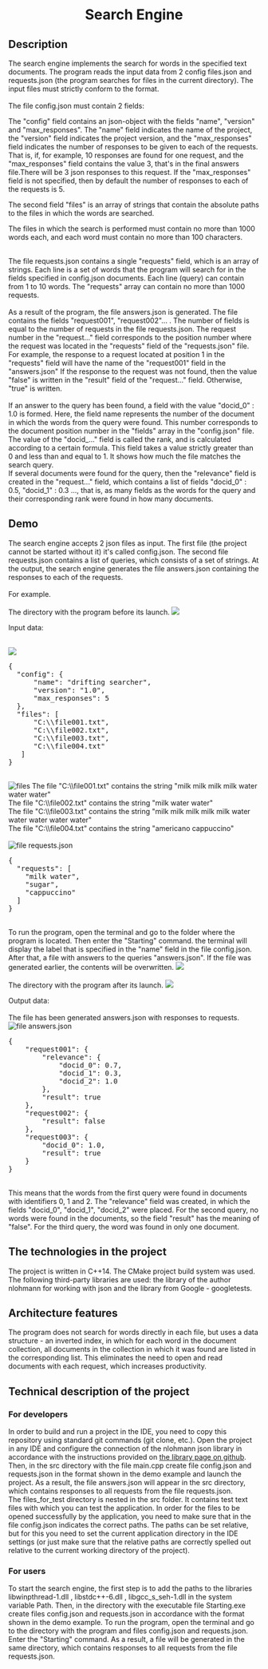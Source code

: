 <h1 align="center">Search Engine</h1>
<h2>Description</h2>
The search engine implements the search for words in the specified text documents.
The program reads the input data from 2 config files.json and requests.json (the program searches for files in the current directory). The input files must strictly conform to the format.
<dev>
<br>
<br>
The file config.json must contain 2 fields:
<p>
The "config" field contains an json-object with the fields "name", "version" and "max_responses". The "name" field indicates the name of the project, the "version" field indicates the project version, and the "max_responses" field indicates the number of responses to be given to each of the requests. That is, if, for example, 10 responses are found for one request, and the "max_responses" field contains the value 3, that's in the final answers file.There will be 3 json responses to this request. If the "max_responses" field is not specified, then by default the number of responses to each of the requests is 5.
</p>
<p>
The second field "files" is an array of strings that contain the absolute paths to the files in which the words are searched.
</p>
<p>
The files in which the search is performed must contain no more than 1000 words each, and each word must contain no more than 100 characters.
</p>
<br>
The file requests.json contains a single "requests" field, which is an array of strings. Each line is a set of words that the program will search for in the fields specified in config.json documents. Each line (query) can contain from 1 to 10 words. The "requests" array can contain no more than 1000 requests.
<br>
<br>
As a result of the program, the file answers.json is generated. The file contains the fields "request001", "request002"... . The number of fields is equal to the number of requests in the file requests.json. The request number in the "request..." field corresponds to the position number where the request was located in the "requests" field of the "requests.json" file. For example, the response to a request located at position 1 in the "requests" field will have the name of the "request001" field in the "answers.json"
If the response to the request was not found, then the value "false" is written in the "result" field of the "request..." field. Otherwise, "true" is written.
<br>
<br>
If an answer to the query has been found, a field with the value "docid_0" : 1.0 is formed. Here, the field name represents the number of the document in which the words from the query were found. This number corresponds to the document position number in the "fields" array in the "config.json" file. The value of the "docid_..." field is called the rank, and is calculated according to a certain formula. This field takes a value strictly greater than 0 and less than and equal to 1. It shows how much the file matches the search query.
<br>
If several documents were found for the query, then the "relevance" field is created in the "request..." field, which contains a list of fields "docid_0" : 0.5, "docid_1" : 0.3 ..., that is, as many fields as the words for the query and their corresponding rank were found in how many documents.
</dev>
<h2>Demo</h2>
The search engine accepts 2 json files as input. The first file (the project cannot be started without it) it's called config.json. The second file requests.json contains a list of queries, which consists of a set of strings. At the output, the search engine generates the file answers.json containing the responses to each of the requests.

<dev>
<br>
<br>
For example.
<br>
<br>
The directory with the program before its launch.
<img src=https://github.com/user-attachments/assets/b7d3a1f5-6efe-4009-9145-8a4ac7bac4c7>

Input data:

<br>
<img src="https://github.com/user-attachments/assets/e4dbe8cb-a57c-487c-ac5f-7778ade04fc5">

<pre>
{
  "config": {
      "name": "drifting searcher",
      "version": "1.0",
      "max_responses": 5
  },
  "files": [
      "C:\\file001.txt",
      "C:\\file002.txt",
      "C:\\file003.txt",
      "C:\\file004.txt"
   ]
}
</pre>
<br>
<img src="https://github.com/user-attachments/assets/308da529-d877-421c-ae5b-077a7dab3b18" alt="files">
The file "C:\\file001.txt" contains the string "milk milk milk milk water water water"
<br>
The file "C:\\file002.txt" contains the string "milk water water"
<br>
The file "C:\\file003.txt" contains the string "milk milk milk milk milk water water water water water"
<br>
The file "C:\\file004.txt" contains the string "americano cappuccino"
<br>
<br>
<img src="https://github.com/user-attachments/assets/4ac16431-f968-444c-bc5d-5c72611d73c2" alt="file requests.json">
<pre>
{
  "requests": [
    "milk water", 
    "sugar",
    "cappuccino"
  ]
}
</pre>
</dev>
<br>
To run the program, open the terminal and go to the folder where the program is located. Then enter the "Starting" command. the terminal will display the label that is specified in the "name" field in the file config.json. After that, a file with answers to the queries "answers.json". If the file was generated earlier, the contents will be overwritten.
<img src=https://github.com/user-attachments/assets/cf338cb8-a1a7-4a34-8f51-2f508c40214f>

<br>
<br>
The directory with the program after its launch.
<img src=https://github.com/user-attachments/assets/b85d53c2-9e6f-4acc-8691-924ba791bb28>


Output data:
<br>
<br>
The file has been generated answers.json with responses to requests.
<img src="https://github.com/user-attachments/assets/796d3d8a-4571-4a02-80eb-7012465a7d82" alt="file answers.json">
<pre>
{
    "request001": {
        "relevance": {
            "docid_0": 0.7,
            "docid_1": 0.3,
            "docid_2": 1.0
        },
        "result": true
    },
    "request002": {
        "result": false
    },
    "request003": {
        "docid_0": 1.0,
        "result": true
    }
}
</pre>
<br>
This means that the words from the first query were found in documents with identifiers 0, 1 and 2. The "relevance" field was created, in which the fields "docid_0", "docid_1", "docid_2" were placed. For the second query, no words were found in the documents, so the field "result" has the meaning of "false". For the third query, the word was found in only one document.
<h2>The technologies in the project</h2>
The project is written in C++14. The CMake project build system was used. The following third-party libraries are used: the library of the author nlohmann for working with json and the library from Google - googletests.
<h2>Architecture features</h2>
The program does not search for words directly in each file, but uses a data structure - an inverted index, in which for each word in the document collection, all documents in the collection in which it was found are listed in the corresponding list. This eliminates the need to open and read documents with each request, which increases productivity.
<h2>Technical description of the project</h2>
<h3>For developers</h3>
In order to build and run a project in the IDE, you need to copy this repository using standard git commands (git clone, etc.). Open the project in any IDE and configure the connection of the nlohmann json library in accordance with the instructions provided on <a href="https://github.com/nlohmann/json?ysclid=m6qb5f5krf698243886">the library page on github</a>.
Then, in the src directory with the file main.cpp create file config.json and requests.json in the format shown in the demo example 
and launch the project. 
As a result, the file answers.json will appear in the src directory, which contains responses to all requests from the file requests.json.
<br>
The files_for_test directory is nested in the src folder. It contains test text files with which you can test the application. In order for the files to be opened successfully by the application, you need to make sure that in the file config.json indicates the correct paths. The paths can be set relative, but for this you need to set the current application directory in the IDE settings
(or just make sure that the relative paths are correctly spelled out relative to the current working directory of the project).
<h3>For users</h3>
To start the search engine, the first step is to add the paths to the libraries libwinpthread-1.dll , libstdc++-6.dll , libgcc_s_seh-1.dll in the system variable Path. Then, in the directory with the executable file Starting.exe create files config.json and requests.json in accordance with the format shown in the demo example. To run the program, open the terminal and go to the directory with the program and files config.json and requests.json. Enter the "Starting" command. As a result, a file will be generated in the same directory, which contains responses to all requests from the file requests.json.
